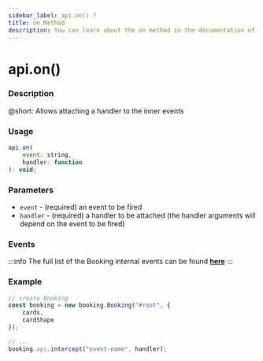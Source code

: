 ```yaml
---
sidebar_label: api.on() ?
title: on Method
description: You can learn about the on method in the documentation of the DHTMLX JavaScript Booking library. Browse developer guides and API reference, try out code examples and live demos, and download a free 30-day evaluation version of DHTMLX Booking.
---
```


# api.on()

### Description

@short: Allows attaching a handler to the inner events

### Usage

~~~jsx {}
api.on(
	event: string,
	handler: function
): void;
~~~

### Parameters

- `event` - (required) an event to be fired
- `handler` - (required) a handler to be attached (the handler arguments will depend on the event to be fired)

### Events

:::info
The full list of the Booking internal events can be found [**here**](api/api_overview.md/#booking-events)
:::

### Example

~~~jsx {7-8}
// create Booking
const booking = new booking.Booking("#root", {
	cards,
	cardShape
});

// ...
booking.api.intercept("event-name", handler);
~~~
